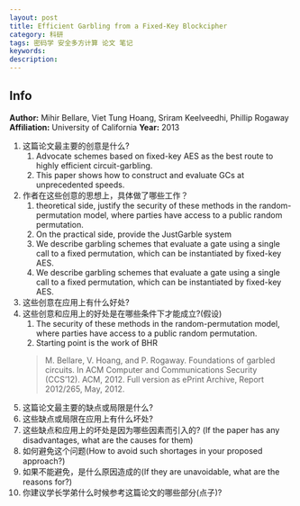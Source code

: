 ```yaml
---
layout: post
title: Efficient Garbling from a Fixed-Key Blockcipher
category: 科研
tags: 密码学 安全多方计算 论文 笔记
keywords: 
description:
---
```


## Info

**Author:** Mihir Bellare, Viet Tung Hoang, Sriram Keelveedhi, Phillip Rogaway
**Affiliation:** University of California
**Year:** 2013

1. 这篇论文最主要的创意是什么?  
   1. Advocate schemes based on fixed-key AES as the best route to highly efficient circuit-garbling.
   2. This paper shows how to construct and evaluate GCs at unprecedented speeds.
2. 作者在这些创意的思想上，具体做了哪些工作？
   1. theoretical side, justify the security of these methods in the random-permutation model, where parties have access to a public random permutation.
   2. On the practical side, provide the JustGarble system
   3. We describe garbling schemes that evaluate a gate using a single call to a fixed permutation, which can be instantiated by fixed-key AES.
   4. We describe garbling schemes that evaluate a gate using a single call to a fixed permutation, which can be instantiated by fixed-key AES.
3. 这些创意在应用上有什么好处?
4. 这些创意和应用上的好处是在哪些条件下才能成立?(假设)  
   1. The security of these methods in the random-permutation model, where parties have access to a public random permutation.
   2. Starting point is the work of BHR
   > M. Bellare, V. Hoang, and P. Rogaway. Foundations of garbled circuits. In ACM Computer and Communications Security (CCS’12). ACM, 2012. Full version as ePrint Archive, Report 2012/265, May, 2012.
5. 这篇论文最主要的缺点或局限是什么?  
6. 这些缺点或局限在应用上有什么坏处?  
7. 这些缺点和应用上的坏处是因为哪些因素而引入的? (If the paper has any disadvantages, what are the causes for them)  
8. 如何避免这个问题(How to avoid such shortages in your proposed approach?)
9. 如果不能避免，是什么原因造成的(If they are unavoidable, what are the reasons for?)
10. 你建议学长学弟什么时候参考这篇论文的哪些部分(点子)?